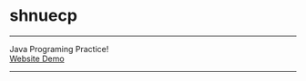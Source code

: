 # shnuecp
<hr>

<a>Java Programing Practice!</a><br>
<a href="www.shnuecp.com">Website Demo</a>

<hr>
